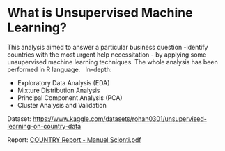 # What is Unsupervised Machine Learning?


This analysis aimed to answer a particular business question -identify countries with the most urgent help necessitation - by applying some unsupervised machine learning techniques. The whole analysis has been performed in R language.
 
In-depth:

* Exploratory Data Analysis (EDA)
* Mixture Distribution Analysis
* Principal Component Analysis (PCA)
* Cluster Analysis and Validation


Dataset: https://www.kaggle.com/datasets/rohan0301/unsupervised-learning-on-country-data



Report: [COUNTRY Report - Manuel Scionti.pdf](https://github.com/mnlscn/unsupervised_learning_project/files/9064468/COUNTRY.Report.-.Manuel.Scionti.pdf)
